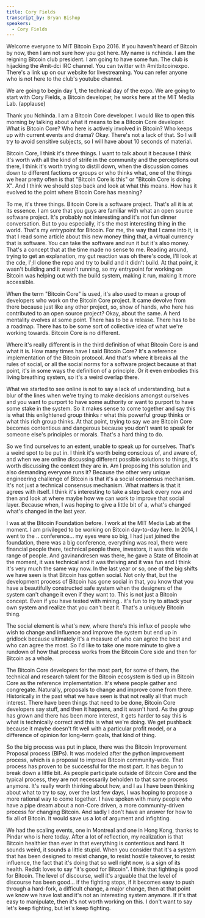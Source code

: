 ```yaml
---
title: Cory Fields
transcript_by: Bryan Bishop
speakers:
  - Cory Fields
---
```

Welcome everyone to MIT Bitcoin Expo 2016. If you haven't heard of Bitcoin by now, then I am not sure how you got here. My name is nchinda. I am the reigning Bitcoin club president. I am going to have some fun. The club is hijacking the #mit-dci IRC channel. You can twitter with #mitbitcoinexpo. There's a link up on our website for livestreaming. You can refer anyone who is not here to the club's youtube channel.

We are going to begin day 1, the technical day of the expo. We are going to start with Cory Fields, a Bitcoin developer, he works here at the MIT Media Lab. (applause)

Thank you Nchinda. I am a Bitcoin Core developer. I would like to open this morning by talking about what it means to be a Bitcoin Core developer. What is Bitcoin Core? Who here is actively involved in Bitcoin? Who keeps up with current events and drama? Okay. There's not a lack of that. So I will try to avoid sensitive subjects, so I will have about 10 seconds of material.

Bitcoin Core, I think it's three things. I want to talk about it because I think it's worth with all the kind of strife in the community and the perceptions out there, I think it's worth trying to distill down, when the discussion comes down to different factions or groups or who thinks what, one of the things we hear pretty often is that "Bitcoin Core is this" or "Bitcoin Core is doing X". And I think we should step back and look at what this means. How has it evolved to the point where Bitcoin Core has meaning?

To me, it's three things. Bitcoin Core is a software project. That's all it is at its essence. I am sure that you guys are familiar with what an open source software project. It's probably not interesting and it's not fun dinner conversation. But to you especially, it's the most interesting thing in the world. That's my entrypoint for Bitcoin. For me, the way that I came into it, is that I read some article about this new money thing that, a virtual currency that is software. You can take the software and run it but it's also money. That's a concept that at the time made no sense to me. Reading around, trying to get an explanation, my gut reaction was oh there's code, I'll look at the cde, I';ll clone the repo and try to build and it didn't build. At that point, it wasn't building and it wasn't running, so my entrypoint for working on Bitcoin was helping out with the build system, making it run, making it more accessible.

When the term "Bitcoin Core" is used, it's also used to mean a group of developers who work on the Bitcoin Core project. It came devolve from there because just like any other project, so, show of hands, who here has contributed to an open source project? Okay, about the same. A herd mentality evolves at some point. There has to be a release. There has to be a roadmap. There has to be some sort of collective idea of what we're working towards. Bitcoin Core is no different.

Where it's really different is in the third definition of what Bitcoin Core is and what it is. How many times have I said Bitcoin Core? It's a reference implementation of the Bitcoin protocol. And that's where it breaks all the rules of social, or all the social norms for a software project because at that point, it's in some ways the definition of a principle. Or it even embodies this living breathing system, so it's a weird overlap there.

What we started to see online is not to say a lack of understanding, but a blur of the lines when we're trying to make decisions amongst ourselves and you want to purport to have some authority or want to purport to have some stake in the system. So it makes sense to come together and say this is what this enlightened group thinks r what this powerful group thinks or what this rich group thinks. At that point, trying to say we are Bitcoin Core becomes contentious and dangerous because you don't want to speak for someone else's principles or morals. That's a hard thing to do.

So we find ourselves to an extent, unable to speak up for ourselves. That's a weird spot to be put in. I think it's worth being conscious of, and aware of, and when we are online discussing different possible solutions to things, it's worth discussing the context they are in. Am I proposing this solution and also demanding everyone runs it? Because the other very unique engineering challenge of Bitcoin is that it's a social consensus mechanism. It's not just a technical consensus mechanism. What matters is that it agrees with itself. I think it's interesting to take a step back every now and then and look at where maybe how we can work to improve that social layer. Because when, I was hoping to give a little bit of a, what's changed what's changed in the last year.

I was at the Bitcoin Foundation before. I work at the MIT Media Lab at the moment. I am privileged to be working on Bitcoin day-to-day here. In 2014, I went to the .. conference... my eyes were so big, I had just joined the foundation, there was a big conference, everything was real, there were financial people there, technical people there, investors, it was this wide range of people. And gavinandresen was there, he gave a State of Bitcoin at the moment, it was technical and it was thriving and it was fun and I think it's very much the same way now. In the last year or so, one of the big shifts we have seen is that Bitcoin has gotten social. Not only that, but the development process of Bitcoin has gone social in that, you know that you have a beautifully constructed safe system when the designers of the system can't change it even if they want to. This is not just a Bitcoin concept. Even if you have tested with mining.. it's fun to try to attack your own system and realize that you can't beat it. That's a uniquely Bitcoin thing.

The social element is what's new, where there's this influx of people who wish to change and influence and improve the system but end up in gridlock because ultimately it's a measure of who can agree the best and who can agree the most. So I'd like to take one more minute to give a rundown of how that process works from the Bitcoin Core side and then for Bitcoin as a whole.

The Bitcoin Core developers for the most part, for some of them, the technical and research talent for the Bitcoin ecosystem is tied up in Bitcoin Core as the reference implementation. It's where people gather and congregate. Naturally, proposals to change and improve come from there. Historically in the past what we have seen is that not really all that much interest. There have been things that need to be done, Bitcoin Core developers say stuff, and then it happens, and it wasn't hard. As the group has grown and there has been more interest, it gets harder to say this is what is technically correct and this is what we're doing. We get pushback because it maybe doesn't fit well with a particular profit model, or a difference of opinion for long-term goals, that kind of thing.

So the big process was put in place, there was the Bitcoin Improvement Proposal process (BIPs). It was modeled after the python improvement process, which is a proposal to improve Bitcoin community-wide. That process has proven to be successful for the most part. It has begun to break down a little bit. As people participate outside of Bitcoin Core and the typical process, they are not necessarily beholden to that same process anymore. It's really worth thinking about how, and I as I have been thinking about what to try to say, over the last few days, I was hoping to propose a more rational way to come together. I have spoken with many people who have a pipe dream about a non-Core driven, a more community-driven process for changing Bitcoin. And sadly I don't have an answer for how to fix all of Bitcoin. It would save us a lot of argument and infighting.

We had the scaling events, one in Montreal and one in Hong Kong, thanks to Pindar who is here today. After a lot of reflection, my realization is that Bitcoin healthier than ever in that everything is contentious and hard. It sounds weird, it sounds a little stupid. When you consider that it's a system that has been designed to resist change, to resist hostile takeover, to resist influence, the fact that it's doing that so well right now, is a sign of its health. Reddit loves to say "it's good for Bitcoin". I think that fighting is good for Bitcoin. The level of discourse, well it's arguable that the level of discourse has been good... if the fighting stops, if it becomes easy to push through a hard-fork, a difficult change, a major change, then at that point we know we have lost and it's not an interesting system anymore. If it's that easy to manipulate, then it's not worth working on this. I don't want to say let's keep fighting, but let's keep fighting.
